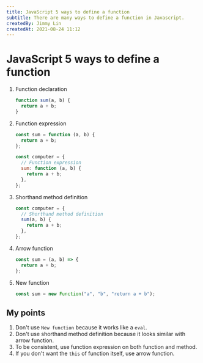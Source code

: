 ```yaml
---
title: JavaScript 5 ways to define a function
subtitle: There are many ways to define a function in Javascript.
createdBy: Jimmy Lin
createdAt: 2021-08-24 11:12
---
```


# JavaScript 5 ways to define a function

1. Function declaration

   ```jsx
   function sum(a, b) {
     return a + b;
   }
   ```

2. Function expression

   ```jsx
   const sum = function (a, b) {
     return a + b;
   };
   ```

   ```jsx
   const computer = {
     // Function expression
     sum: function (a, b) {
       return a + b;
     },
   };
   ```

3. Shorthand method definition

   ```jsx
   const computer = {
     // Shorthand method definition
     sum(a, b) {
       return a + b;
     },
   };
   ```

4. Arrow function

   ```jsx
   const sum = (a, b) => {
     return a + b;
   };
   ```

5. New function

   ```jsx
   const sum = new Function("a", "b", "return a + b");
   ```

## My points

1. Don't use `New function` because it works like a `eval`.
2. Don't use shorthand method definition because it looks similar with arrow function.
3. To be consistent, use function expression on both function and method.
4. If you don't want the `this` of function itself, use arrow function.
